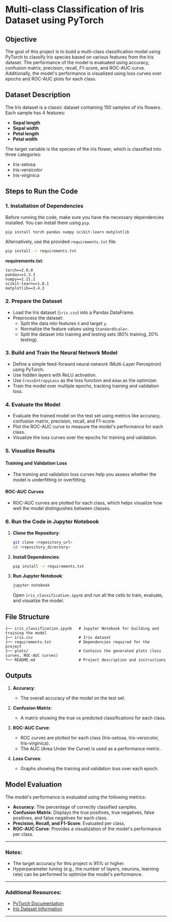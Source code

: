 
# Multi-class Classification of Iris Dataset using PyTorch

## Objective
The goal of this project is to build a multi-class classification model using PyTorch to classify Iris species based on various features from the Iris dataset. The performance of the model is evaluated using accuracy, confusion matrix, precision, recall, F1-score, and ROC-AUC curve. Additionally, the model's performance is visualized using loss curves over epochs and ROC-AUC plots for each class.

## Dataset Description
The Iris dataset is a classic dataset containing 150 samples of iris flowers. Each sample has 4 features:
- **Sepal length**
- **Sepal width**
- **Petal length**
- **Petal width**

The target variable is the species of the iris flower, which is classified into three categories:
- Iris-setosa
- Iris-versicolor
- Iris-virginica

## Steps to Run the Code

### 1. Installation of Dependencies

Before running the code, make sure you have the necessary dependencies installed. You can install them using `pip`.

```bash
pip install torch pandas numpy scikit-learn matplotlib
```

Alternatively, use the provided `requirements.txt` file:

```bash
pip install -r requirements.txt
```

**requirements.txt**:
```
torch==2.0.0
pandas==1.3.3
numpy==1.21.2
scikit-learn==1.0.1
matplotlib==3.4.3
```

### 2. Prepare the Dataset

- Load the Iris dataset (`iris.csv`) into a Pandas DataFrame.
- Preprocess the dataset:
  - Split the data into features `X` and target `y`.
  - Normalize the feature values using `StandardScaler`.
  - Split the dataset into training and testing sets (80% training, 20% testing).

### 3. Build and Train the Neural Network Model

- Define a simple feed-forward neural network (Multi-Layer Perceptron) using PyTorch.
- Use hidden layers with ReLU activation.
- Use `CrossEntropyLoss` as the loss function and `Adam` as the optimizer.
- Train the model over multiple epochs, tracking training and validation loss.

### 4. Evaluate the Model

- Evaluate the trained model on the test set using metrics like accuracy, confusion matrix, precision, recall, and F1-score.
- Plot the ROC-AUC curve to measure the model's performance for each class.
- Visualize the loss curves over the epochs for training and validation.

### 5. Visualize Results

#### Training and Validation Loss
- The training and validation loss curves help you assess whether the model is underfitting or overfitting.
  
#### ROC-AUC Curves
- ROC-AUC curves are plotted for each class, which helps visualize how well the model distinguishes between classes.

### 6. Run the Code in Jupyter Notebook

1. **Clone the Repository**:
   ```bash
   git clone <repository_url>
   cd <repository_directory>
   ```

2. **Install Dependencies**:
   ```bash
   pip install -r requirements.txt
   ```

3. **Run Jupyter Notebook**:
   ```bash
   jupyter notebook
   ```
   Open `iris_classification.ipynb` and run all the cells to train, evaluate, and visualize the model.

## File Structure

```
├── iris_classification.ipynb   # Jupyter Notebook for building and training the model
├── iris.csv                    # Iris dataset
├── requirements.txt            # Dependencies required for the project
├── plots/                      # Contains the generated plots (loss curves, ROC-AUC curves)
└── README.md                   # Project description and instructions
```

## Outputs

1. **Accuracy**:
   - The overall accuracy of the model on the test set.
   
2. **Confusion Matrix**:
   - A matrix showing the true vs predicted classifications for each class.
   
3. **ROC-AUC Curve**:
   - ROC curves are plotted for each class (Iris-setosa, Iris-versicolor, Iris-virginica).
   - The AUC (Area Under the Curve) is used as a performance metric.

4. **Loss Curves**:
   - Graphs showing the training and validation loss over each epoch.

## Model Evaluation

The model's performance is evaluated using the following metrics:
- **Accuracy**: The percentage of correctly classified samples.
- **Confusion Matrix**: Displays the true positives, true negatives, false positives, and false negatives for each class.
- **Precision, Recall, and F1-Score**: Evaluated per class.
- **ROC-AUC Curve**: Provides a visualization of the model's performance per class.

---

### Notes:
- The target accuracy for this project is 95% or higher.
- Hyperparameter tuning (e.g., the number of layers, neurons, learning rate) can be performed to optimize the model's performance.

---

### Additional Resources:
- [PyTorch Documentation](https://pytorch.org/docs/)
- [Iris Dataset Information](https://archive.ics.uci.edu/ml/datasets/iris)

---
